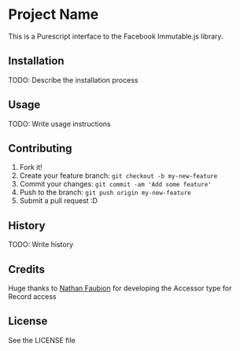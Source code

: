 # Project Name

This is a Purescript interface to the Facebook Immutable.js library.

## Installation

TODO: Describe the installation process

## Usage

TODO: Write usage instructions

## Contributing

1. Fork it!
2. Create your feature branch: `git checkout -b my-new-feature`
3. Commit your changes: `git commit -am 'Add some feature'`
4. Push to the branch: `git push origin my-new-feature`
5. Submit a pull request :D

## History

TODO: Write history

## Credits

Huge thanks to [Nathan Faubion](https://gist.github.com/natefaubion) for developing the Accessor type for Record access

## License

See the LICENSE file
